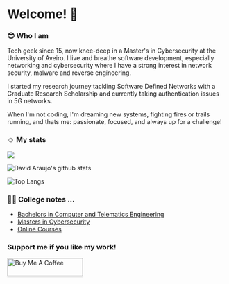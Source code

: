 # Welcome! :wave:

### :sunglasses: Who I am
Tech geek since 15, now knee-deep in a Master's in Cybersecurity at the University of Aveiro. I live and breathe software development, especially networking and cybersecurity where I have a strong interest in network security, malware and reverse engineering.

I started my research journey tackling Software Defined Networks with a Graduate Research Scholarship and currently taking authentication issues in 5G networks.

When I'm not coding, I'm dreaming new systems, fighting fires or trails running, and thats me: passionate, focused, and always up for a challenge!

### :relaxed: My stats
![](https://komarev.com/ghpvc/?username=DavidAraujo98)

![David Araujo's github stats](https://github-readme-stats.vercel.app/api?username=davidjosearaujo&count_private=true&show_icons=true&theme=graywhite)

![Top Langs](https://github-readme-stats.vercel.app/api/top-langs/?username=davidjosearaujo&layout=compact&langs_count=10&theme=graywhite)

### :student: College notes ...
- [Bachelors in Computer and Telematics Engineering](https://davidjosearaujo.gitbook.io/apontamentos-miect/)
- [Masters in Cybersecurity](https://davidjosearaujo.gitbook.io/notes-mcs/)
- [Online Courses](https://davidjosearaujo.gitbook.io/online-courses/)

### Support me if you like my work!
<a href="https://www.buymeacoffee.com/davidjosearaujo" target="_blank"><img src="https://www.buymeacoffee.com/assets/img/custom_images/orange_img.png" alt="Buy Me A Coffee" style="height: 41px !important;width: 174px !important;box-shadow: 0px 3px 2px 0px rgba(190, 190, 190, 0.5) !important;-webkit-box-shadow: 0px 3px 2px 0px rgba(190, 190, 190, 0.5) !important;" ></a>
